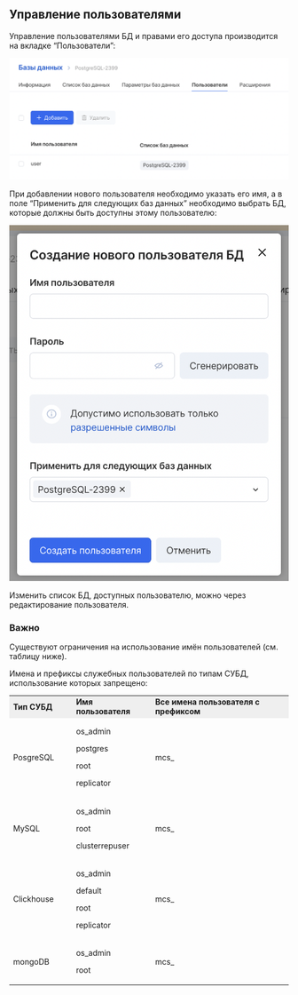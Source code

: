 ## Управление пользователями

Управление пользователями БД и правами его доступа производится на вкладке “Пользователи”:

![](./assets/1625829058409-1625829058409-png)

При добавлении нового пользователя необходимо указать его имя, а в поле “Применить для следующих баз данных” необходимо выбрать БД, которые должны быть доступны этому пользователю:

![](./assets/1625829089954-1625829089954-png)

Изменить список БД, доступных пользователю, можно через редактирование пользователя.

### Важно

Существуют ограничения на использование имён пользователей (см. таблицу ниже).

Имена и префиксы служебных пользователей по типам СУБД, использование которых запрещено:

<table><tbody><tr><td style="background-color: rgb(239, 239, 239); width: 22.4941%;"><strong>Тип СУБД</strong></td><td style="background-color: rgb(239, 239, 239); width: 28.3461%;"><strong>Имя пользователя</strong></td><td style="background-color: rgb(239, 239, 239); width: 49.1472%;"><strong>Все имена пользователя с префиксом</strong></td></tr><tr><td style="width: 22.4941%;">PosgreSQL</td><td style="width: 28.3461%;"><p>os_admin</p><p>postgres</p><p>root</p><p>replicator</p></td><td style="width: 49.1472%;">mcs_</td></tr><tr><td style="width: 22.4941%;">MySQL</td><td style="width: 28.3461%;"><p>os_admin</p><p>root</p><p>clusterrepuser</p></td><td style="width: 49.1472%;">mcs_</td></tr><tr><td style="width: 22.4941%;">Clickhouse</td><td style="width: 28.3461%;"><p>os_admin</p><p>default</p><p>root</p><p>replicator</p></td><td style="width: 49.1472%;">mcs_</td></tr><tr><td style="width: 22.4941%;">mongoDB</td><td style="width: 28.3461%;"><p>os_admin</p><p>root</p></td><td style="width: 49.1472%;">mcs_</td></tr></tbody></table>
